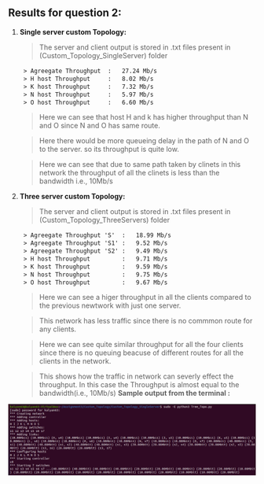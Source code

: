 ## Results for question 2:

1. **Single server custom Topology:**

    > The server and client output is stored in .txt files present in (Custom_Topology_SingleServer) folder

        > Agreegate Throughput  :   27.24 Mb/s
        > H host Throughput     :   8.02 Mb/s
        > K host Throughput     :   7.32 Mb/s
        > N host Throughput     :   5.97 Mb/s
        > O host Throughput     :   6.60 Mb/s

    > Here we can see that host H and k has higher throughput than N and O since N and O has same route. 

    > Here there would be more queueing delay in the path of N and O to the server. so its throughput is quite low.

    > Here we can see that due to same path taken by clinets in this network the throughput of all the clinets is less than the bandwidth i.e., 10Mb/s

2. **Three server custom Topology:** 

    > The server and client output is stored in .txt files present in (Custom_Topology_ThreeServers) folder

        > Agreegate Throughput 'S'  :   18.99 Mb/s 
        > Agreegate Throughput 'S1' :   9.52 Mb/s
        > Agreegate Throughput 'S2' :   9.49 Mb/s
        > H host Throughput         :   9.71 Mb/s
        > K host Throughput         :   9.59 Mb/s
        > N host Throughput         :   9.75 Mb/s
        > O host Throughput         :   9.67 Mb/s

    > Here we can see a higer throughput in all the clients compared to the previous newtwork with just one server. 

    > This network has less traffic since there is no commmon route for any clients. 

    > Here we can see quite similar throughput for all the four clients since there is no queuing beacuse of different routes for all the clients in the network. 

    > This shows how the traffic in network can severly effect the throughput. In this case the Throughput is almost equal to the bandwidth(i.e., 10Mb/s)
**Sample output from the terminal :**

!['Bandwidth'](q2.png)